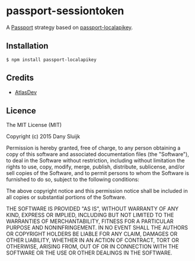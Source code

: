 # passport-sessiontoken

A [Passport](https://github.com/jaredhanson/passport) strategy based on [passport-localapikey](https://github.com/cholalabs/passport-localapikey).

## Installation
    $ npm install passport-localapikey
    
## Credits
 - [AtlasDev](https://www.atlasdev.nl)

## Licence
The MIT License (MIT)

Copyright (c) 2015 Dany Sluijk

Permission is hereby granted, free of charge, to any person obtaining a copy
of this software and associated documentation files (the "Software"), to deal
in the Software without restriction, including without limitation the rights
to use, copy, modify, merge, publish, distribute, sublicense, and/or sell
copies of the Software, and to permit persons to whom the Software is
furnished to do so, subject to the following conditions:

The above copyright notice and this permission notice shall be included in all
copies or substantial portions of the Software.

THE SOFTWARE IS PROVIDED "AS IS", WITHOUT WARRANTY OF ANY KIND, EXPRESS OR
IMPLIED, INCLUDING BUT NOT LIMITED TO THE WARRANTIES OF MERCHANTABILITY,
FITNESS FOR A PARTICULAR PURPOSE AND NONINFRINGEMENT. IN NO EVENT SHALL THE
AUTHORS OR COPYRIGHT HOLDERS BE LIABLE FOR ANY CLAIM, DAMAGES OR OTHER
LIABILITY, WHETHER IN AN ACTION OF CONTRACT, TORT OR OTHERWISE, ARISING FROM,
OUT OF OR IN CONNECTION WITH THE SOFTWARE OR THE USE OR OTHER DEALINGS IN THE
SOFTWARE.
